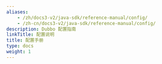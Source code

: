 ```yaml
---
aliases:
    - /zh/docs3-v2/java-sdk/reference-manual/config/
    - /zh-cn/docs3-v2/java-sdk/reference-manual/config/
description: Dubbo 配置指南
linkTitle: 配置说明
title: 配置手册
type: docs
weight: 1
---
```

